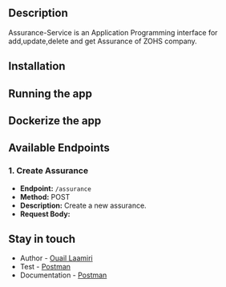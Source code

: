 ## Description

Assurance-Service is an Application Programming interface for add,update,delete and get Assurance of ZOHS company.
## Installation



## Running the app



## Dockerize the app 





## Available Endpoints

### 1. Create Assurance

- **Endpoint:** `/assurance`
- **Method:** POST
- **Description:** Create a new assurance.
- **Request Body:**
  




## Stay in touch 
- Author - [Ouail Laamiri](https://www.linkedin.com/in/ouaillaamiri/) 
- Test - [Postman]()
- Documentation - [Postman]()